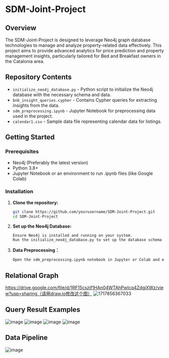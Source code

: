 # SDM-Joint-Project

## Overview
The SDM-Joint-Project is designed to leverage Neo4j graph database technologies to manage and analyze property-related data effectively. This project aims to provide advanced analytics for price prediction and property management insights, particularly tailored for Bed and Breakfast owners in the Catalonia area.

## Repository Contents
- `initialize_neo4j_database.py` - Python script to initialize the Neo4j database with the necessary schema and data.
- `bnb_insight_queries.cypher` - Contains Cypher queries for extracting insights from the data.
- `sdm_preprocessing.ipynb` - Jupyter Notebook for preprocessing data used in the project.
- `calendar1.csv` - Sample data file representing calendar data for listings.

## Getting Started
### Prerequisites
- Neo4j (Preferably the latest version)
- Python 3.8+
- Jupyter Notebook or an environment to run .ipynb files (like Google Colab)

### Installation
1. **Clone the repository:**
   ```bash
   git clone https://github.com/yourusername/SDM-Joint-Project.git
   cd SDM-Joint-Project
   
2. **Set up the Neo4j Database:**
   ```bash
   Ensure Neo4j is installed and running on your system.
   Run the initialize_neo4j_database.py to set up the database schema and load initial data.
   
1. **Data Preprocessing：**
   ```bash
   Open the sdm_preprocessing.ipynb notebook in Jupyter or Colab and execute the cells to preprocess the data.

## Relational Graph

https://drive.google.com/file/d/1RF15cszjf1HAn04WTAhPwIcq4ZdgjXWz/view?usp=sharing（请用draw.io修改这个图）
![1717856367033](https://github.com/woshimajintao/SDM-Joint-Project/assets/48515469/c460d957-2eeb-444c-80fc-9c2a72b8cf96)



## Query Result Examples

![image](https://github.com/woshimajintao/SDM-Joint-Project/assets/48515469/9a3740c3-98fe-41f8-85c2-13c84dee6c1c)
![image](https://github.com/woshimajintao/SDM-Joint-Project/assets/48515469/13d5f01d-d20f-4f4d-8a25-8be431f1a0ce)
![image](https://github.com/woshimajintao/SDM-Joint-Project/assets/48515469/74737dd9-4419-4cc5-ae3f-d6708cd06d3a)
![image](https://github.com/woshimajintao/SDM-Joint-Project/assets/48515469/f65ec73d-872b-479b-bb05-710a30e90e2a)



## Data Pipeline
![image](graphs/data_pipeline.jpg)